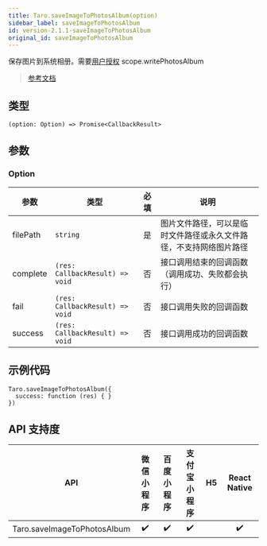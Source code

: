 ```yaml
---
title: Taro.saveImageToPhotosAlbum(option)
sidebar_label: saveImageToPhotosAlbum
id: version-2.1.1-saveImageToPhotosAlbum
original_id: saveImageToPhotosAlbum
---
```


保存图片到系统相册。需要[用户授权](https://developers.weixin.qq.com/miniprogram/dev/framework/open-ability/authorize.html) scope.writePhotosAlbum

> [参考文档](https://developers.weixin.qq.com/miniprogram/dev/api/media/image/wx.saveImageToPhotosAlbum.html)

## 类型

```tsx
(option: Option) => Promise<CallbackResult>
```

## 参数

### Option

<table>
  <thead>
    <tr>
      <th>参数</th>
      <th>类型</th>
      <th style="text-align:center">必填</th>
      <th>说明</th>
    </tr>
  </thead>
  <tbody>
    <tr>
      <td>filePath</td>
      <td><code>string</code></td>
      <td style="text-align:center">是</td>
      <td>图片文件路径，可以是临时文件路径或永久文件路径，不支持网络图片路径</td>
    </tr>
    <tr>
      <td>complete</td>
      <td><code>(res: CallbackResult) =&gt; void</code></td>
      <td style="text-align:center">否</td>
      <td>接口调用结束的回调函数（调用成功、失败都会执行）</td>
    </tr>
    <tr>
      <td>fail</td>
      <td><code>(res: CallbackResult) =&gt; void</code></td>
      <td style="text-align:center">否</td>
      <td>接口调用失败的回调函数</td>
    </tr>
    <tr>
      <td>success</td>
      <td><code>(res: CallbackResult) =&gt; void</code></td>
      <td style="text-align:center">否</td>
      <td>接口调用成功的回调函数</td>
    </tr>
  </tbody>
</table>

## 示例代码

```tsx
Taro.saveImageToPhotosAlbum({
  success: function (res) { }
})
```

## API 支持度

| API | 微信小程序 | 百度小程序 | 支付宝小程序 | H5 | React Native |
| :---: | :---: | :---: | :---: | :---: | :---: |
| Taro.saveImageToPhotosAlbum | ✔️ | ✔️ | ✔️ |  | ✔️ |
